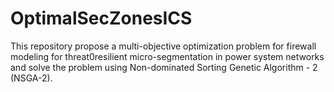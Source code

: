 # OptimalSecZonesICS
This repository propose a multi-objective optimization problem for firewall modeling for threat0resilient micro-segmentation in power system networks and solve the problem using Non-dominated Sorting Genetic Algorithm - 2 (NSGA-2).